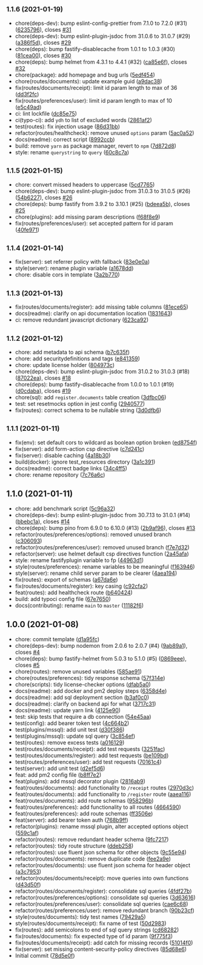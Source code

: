 ## <small>1.1.6 (2021-01-19)</small>

-   chore(deps-dev): bump eslint-config-prettier from 7.1.0 to 7.2.0 (#31) ([6235796](https://github.com/Fdawgs/ydh-app-api/commit/6235796)), closes [#31](https://github.com/Fdawgs/ydh-app-api/issues/31)
-   chore(deps-dev): bump eslint-plugin-jsdoc from 31.0.6 to 31.0.7 (#29) ([a386f5d](https://github.com/Fdawgs/ydh-app-api/commit/a386f5d)), closes [#29](https://github.com/Fdawgs/ydh-app-api/issues/29)
-   chore(deps): bump fastify-disablecache from 1.0.1 to 1.0.3 (#30) ([81cea00](https://github.com/Fdawgs/ydh-app-api/commit/81cea00)), closes [#30](https://github.com/Fdawgs/ydh-app-api/issues/30)
-   chore(deps): bump helmet from 4.3.1 to 4.4.1 (#32) ([ca85e6f](https://github.com/Fdawgs/ydh-app-api/commit/ca85e6f)), closes [#32](https://github.com/Fdawgs/ydh-app-api/issues/32)
-   chore(package): add homepage and bug urls ([5edf454](https://github.com/Fdawgs/ydh-app-api/commit/5edf454))
-   chore(routes/documents): update example guid ([a9dac38](https://github.com/Fdawgs/ydh-app-api/commit/a9dac38))
-   fix(routes/documents/receipt): limit id param length to max of 36 ([dd3f2fc](https://github.com/Fdawgs/ydh-app-api/commit/dd3f2fc))
-   fix(routes/preferences/user): limit id param length to max of 10 ([e5c49ad](https://github.com/Fdawgs/ydh-app-api/commit/e5c49ad))
-   ci: lint lockfile ([dc85e75](https://github.com/Fdawgs/ydh-app-api/commit/dc85e75))
-   ci(typo-ci): add `ydh` to list of excluded words ([2861af2](https://github.com/Fdawgs/ydh-app-api/commit/2861af2))
-   test(routes): fix injection usage ([86d31bb](https://github.com/Fdawgs/ydh-app-api/commit/86d31bb))
-   refactor(routes/healthcheck): remove unused `options` param ([5ac0a52](https://github.com/Fdawgs/ydh-app-api/commit/5ac0a52))
-   docs(readme): correct script ([8992ccb](https://github.com/Fdawgs/ydh-app-api/commit/8992ccb))
-   build: remove `yarn` as package manager, revert to `npm` ([7d872d8](https://github.com/Fdawgs/ydh-app-api/commit/7d872d8))
-   style: rename `querystring` to `query` ([60c8c7a](https://github.com/Fdawgs/ydh-app-api/commit/60c8c7a))

## <small>1.1.5 (2021-01-15)</small>

-   chore: convert missed headers to uppercase ([5cd7765](https://github.com/Fdawgs/ydh-app-api/commit/5cd7765))
-   chore(deps-dev): bump eslint-plugin-jsdoc from 31.0.3 to 31.0.5 (#26) ([54b6227](https://github.com/Fdawgs/ydh-app-api/commit/54b6227)), closes [#26](https://github.com/Fdawgs/ydh-app-api/issues/26)
-   chore(deps): bump fastify from 3.9.2 to 3.10.1 (#25) ([bdeea5b](https://github.com/Fdawgs/ydh-app-api/commit/bdeea5b)), closes [#25](https://github.com/Fdawgs/ydh-app-api/issues/25)
-   chore(plugins): add missing param descriptions ([f68f8e9](https://github.com/Fdawgs/ydh-app-api/commit/f68f8e9))
-   fix(routes/preferences/user): set accepted pattern for id param ([40fe971](https://github.com/Fdawgs/ydh-app-api/commit/40fe971))

## <small>1.1.4 (2021-01-14)</small>

-   fix(server): set referrer policy with fallback ([83e0e0a](https://github.com/Fdawgs/ydh-app-api/commit/83e0e0a))
-   style(server): rename plugin variable ([a1678dd](https://github.com/Fdawgs/ydh-app-api/commit/a1678dd))
-   chore: disable cors in template ([3a2b770](https://github.com/Fdawgs/ydh-app-api/commit/3a2b770))

## <small>1.1.3 (2021-01-13)</small>

-   fix(routes/documents/register): add missing table columns ([81ece65](https://github.com/Fdawgs/ydh-app-api/commit/81ece65))
-   docs(readme): clarify on api documentation location ([1831643](https://github.com/Fdawgs/ydh-app-api/commit/1831643))
-   ci: remove redundant javascript dictionary ([623ca92](https://github.com/Fdawgs/ydh-app-api/commit/623ca92))

## <small>1.1.2 (2021-01-12)</small>

-   chore: add metadata to api schema ([b7c635f](https://github.com/Fdawgs/ydh-app-api/commit/b7c635f))
-   chore: add securitydefinitions and tags ([e841359](https://github.com/Fdawgs/ydh-app-api/commit/e841359))
-   chore: update license holder ([804973c](https://github.com/Fdawgs/ydh-app-api/commit/804973c))
-   chore(deps-dev): bump eslint-plugin-jsdoc from 31.0.2 to 31.0.3 (#18) ([87022ea](https://github.com/Fdawgs/ydh-app-api/commit/87022ea)), closes [#18](https://github.com/Fdawgs/ydh-app-api/issues/18)
-   chore(deps): bump fastify-disablecache from 1.0.0 to 1.0.1 (#19) ([d0cdaba](https://github.com/Fdawgs/ydh-app-api/commit/d0cdaba)), closes [#19](https://github.com/Fdawgs/ydh-app-api/issues/19)
-   chore(sql): add `register.documents` table creation ([3dfbc06](https://github.com/Fdawgs/ydh-app-api/commit/3dfbc06))
-   test: set resetmocks option in jest config ([2940577](https://github.com/Fdawgs/ydh-app-api/commit/2940577))
-   fix(routes): correct schema to be nullable string ([3d0dfb6](https://github.com/Fdawgs/ydh-app-api/commit/3d0dfb6))

## <small>1.1.1 (2021-01-11)</small>

-   fix(env): set default cors to wildcard as boolean option broken ([ed8754f](https://github.com/Fdawgs/ydh-app-api/commit/ed8754f))
-   fix(server): add form-action csp directive ([c7d241c](https://github.com/Fdawgs/ydh-app-api/commit/c7d241c))
-   fix(server): disable caching ([4a18b30](https://github.com/Fdawgs/ydh-app-api/commit/4a18b30))
-   build(docker): ignore test_resources directory ([3a1c391](https://github.com/Fdawgs/ydh-app-api/commit/3a1c391))
-   docs(readme): correct badge links ([34c4ff5](https://github.com/Fdawgs/ydh-app-api/commit/34c4ff5))
-   chore: rename repository ([7c76a6c](https://github.com/Fdawgs/ydh-app-api/commit/7c76a6c))

## 1.1.0 (2021-01-11)

-   chore: add benchmark script ([5c96a32](https://github.com/Fdawgs/ydh-app-api/commit/5c96a32))
-   chore(deps-dev): bump eslint-plugin-jsdoc from 30.7.13 to 31.0.1 (#14) ([bbebc1a](https://github.com/Fdawgs/ydh-app-api/commit/bbebc1a)), closes [#14](https://github.com/Fdawgs/ydh-app-api/issues/14)
-   chore(deps): bump pino from 6.9.0 to 6.10.0 (#13) ([2b9af96](https://github.com/Fdawgs/ydh-app-api/commit/2b9af96)), closes [#13](https://github.com/Fdawgs/ydh-app-api/issues/13)
-   refactor(routes/preferences/options): removed unused branch ([c306093](https://github.com/Fdawgs/ydh-app-api/commit/c306093))
-   refactor(routes/preferences/user): removed unused branch ([f7e7d32](https://github.com/Fdawgs/ydh-app-api/commit/f7e7d32))
-   refactor(server): use helmet default csp directives function ([2a45afa](https://github.com/Fdawgs/ydh-app-api/commit/2a45afa))
-   style: rename fastifyplugin variable to fp ([44963d1](https://github.com/Fdawgs/ydh-app-api/commit/44963d1))
-   style(routes/preferences): rename variables to be meaningful ([f163946](https://github.com/Fdawgs/ydh-app-api/commit/f163946))
-   style(server): rename child server param to be clearer ([4aea194](https://github.com/Fdawgs/ydh-app-api/commit/4aea194))
-   fix(routes): export of schemas ([a67da6e](https://github.com/Fdawgs/ydh-app-api/commit/a67da6e))
-   fix(routes/documents/register): key casing ([c92cfa2](https://github.com/Fdawgs/ydh-app-api/commit/c92cfa2))
-   feat(routes): add healthcheck route ([b640424](https://github.com/Fdawgs/ydh-app-api/commit/b640424))
-   build: add typoci config file ([67e7650](https://github.com/Fdawgs/ydh-app-api/commit/67e7650))
-   docs(contributing): rename `main` to `master` ([11182f6](https://github.com/Fdawgs/ydh-app-api/commit/11182f6))

## 1.0.0 (2021-01-08)

-   chore: commit template ([d1a95fc](https://github.com/Fdawgs/ydh-app-api/commit/d1a95fc))
-   chore(deps-dev): bump nodemon from 2.0.6 to 2.0.7 (#4) ([9ab89a1](https://github.com/Fdawgs/ydh-app-api/commit/9ab89a1)), closes [#4](https://github.com/Fdawgs/ydh-app-api/issues/4)
-   chore(deps): bump fastify-helmet from 5.0.3 to 5.1.0 (#5) ([0869eee](https://github.com/Fdawgs/ydh-app-api/commit/0869eee)), closes [#5](https://github.com/Fdawgs/ydh-app-api/issues/5)
-   chore(routes): remove unused variables ([585ae91](https://github.com/Fdawgs/ydh-app-api/commit/585ae91))
-   chore(routes/preferences): tidy response schema ([57f314e](https://github.com/Fdawgs/ydh-app-api/commit/57f314e))
-   chore(scripts): tidy license-checker options ([dfab5a0](https://github.com/Fdawgs/ydh-app-api/commit/dfab5a0))
-   docs(readme): add docker and pm2 deploy steps ([6358d4e](https://github.com/Fdawgs/ydh-app-api/commit/6358d4e))
-   docs(readme): add sql deployment section ([b3af0c0](https://github.com/Fdawgs/ydh-app-api/commit/b3af0c0))
-   docs(readme): clarify on backend api for what ([3717c31](https://github.com/Fdawgs/ydh-app-api/commit/3717c31))
-   docs(readme): update yarn link ([4125e90](https://github.com/Fdawgs/ydh-app-api/commit/4125e90))
-   test: skip tests that require a db connection ([54e45aa](https://github.com/Fdawgs/ydh-app-api/commit/54e45aa))
-   test(config): add bearer token test ([4c664b2](https://github.com/Fdawgs/ydh-app-api/commit/4c664b2))
-   test(plugins/mssql): add unit test ([d30f386](https://github.com/Fdawgs/ydh-app-api/commit/d30f386))
-   test(plugins/mssql): update sql query ([3c854ef](https://github.com/Fdawgs/ydh-app-api/commit/3c854ef))
-   test(routes): remove excess tests ([a016129](https://github.com/Fdawgs/ydh-app-api/commit/a016129))
-   test(routes/documents/receipt): add test requests ([3251fac](https://github.com/Fdawgs/ydh-app-api/commit/3251fac))
-   test(routes/documents/register): add test requests ([be109bd](https://github.com/Fdawgs/ydh-app-api/commit/be109bd))
-   test(routes/preferences/user): add test requests ([70161c4](https://github.com/Fdawgs/ydh-app-api/commit/70161c4))
-   test(server): add unit test ([d2ef5d6](https://github.com/Fdawgs/ydh-app-api/commit/d2ef5d6))
-   feat: add pm2 config file ([b8ff7e2](https://github.com/Fdawgs/ydh-app-api/commit/b8ff7e2))
-   feat(plugins): add mssql decorator plugin ([2816ab9](https://github.com/Fdawgs/ydh-app-api/commit/2816ab9))
-   feat(routes/documents): add functionality to `/receipt` routes ([2970d3c](https://github.com/Fdawgs/ydh-app-api/commit/2970d3c))
-   feat(routes/documents): add functionality to `/register` route ([aaea116](https://github.com/Fdawgs/ydh-app-api/commit/aaea116))
-   feat(routes/documents): add route schemas ([958296b](https://github.com/Fdawgs/ydh-app-api/commit/958296b))
-   feat(routes/preferences): add functionality to all routes ([4664590](https://github.com/Fdawgs/ydh-app-api/commit/4664590))
-   feat(routes/preferences): add route schemas ([ff3506e](https://github.com/Fdawgs/ydh-app-api/commit/ff3506e))
-   feat(server): add bearer token auth ([768b9ff](https://github.com/Fdawgs/ydh-app-api/commit/768b9ff))
-   refactor(plugins): rename mssql plugin, alter accepted options object ([559c1af](https://github.com/Fdawgs/ydh-app-api/commit/559c1af))
-   refactor(routes): remove redundant header schema ([9fc7217](https://github.com/Fdawgs/ydh-app-api/commit/9fc7217))
-   refactor(routes): tidy route structure ([ddeb258](https://github.com/Fdawgs/ydh-app-api/commit/ddeb258))
-   refactor(routes): use fluent json schema for other objects ([9c55e94](https://github.com/Fdawgs/ydh-app-api/commit/9c55e94))
-   refactor(routes/documents): remove duplicate code ([fee2a9e](https://github.com/Fdawgs/ydh-app-api/commit/fee2a9e))
-   refactor(routes/documents): use fluent json schema for header object ([a3c7953](https://github.com/Fdawgs/ydh-app-api/commit/a3c7953))
-   refactor(routes/documents/receipt): move queries into own functions ([d43d50f](https://github.com/Fdawgs/ydh-app-api/commit/d43d50f))
-   refactor(routes/documents/register): consolidate sql queries ([4fdf27b](https://github.com/Fdawgs/ydh-app-api/commit/4fdf27b))
-   refactor(routes/preferences/options): consolidate sql queries ([3d63616](https://github.com/Fdawgs/ydh-app-api/commit/3d63616))
-   refactor(routes/preferences/user): consolidate sql queries ([cae6c68](https://github.com/Fdawgs/ydh-app-api/commit/cae6c68))
-   refactor(routes/preferences/user): remove redundant branch ([90b23cf](https://github.com/Fdawgs/ydh-app-api/commit/90b23cf))
-   style(routes/documents): tidy test names ([79429a5](https://github.com/Fdawgs/ydh-app-api/commit/79429a5))
-   style(routes/documents/receipt): fix name of test ([50d2983](https://github.com/Fdawgs/ydh-app-api/commit/50d2983))
-   fix(routes): add semicolons to end of sql query strings ([cd68282](https://github.com/Fdawgs/ydh-app-api/commit/cd68282))
-   fix(routes/documents): fix expected type of id param ([9f775f3](https://github.com/Fdawgs/ydh-app-api/commit/9f775f3))
-   fix(routes/documents/receipt): add catch for missing records ([51014f0](https://github.com/Fdawgs/ydh-app-api/commit/51014f0))
-   fix(server): set missing content-security-policy directives ([85d68e6](https://github.com/Fdawgs/ydh-app-api/commit/85d68e6))
-   Initial commit ([78d5e0f](https://github.com/Fdawgs/ydh-app-api/commit/78d5e0f))
